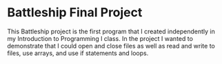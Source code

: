 # Battleship Final Project
This Battleship project is the first program that I created independently in my Introduction to Programming I class. In the project I wanted to demonstrate that I could open and close files as well as read and write to files, use arrays, and use if statements and loops.
